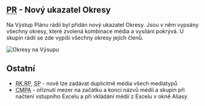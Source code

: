 ﻿---
categories: [fenix]
layout: fenix
---
## <abbr title="Plán rádií">PR</abbr> - Nový ukazatel Okresy
Na Výstup Plánu rádií byl přidán nový ukazatel Okresy. Jsou v něm vypsány všechny okresy, které zvolená kombinace média a vysílání pokrývá. U skupin rádií se zde vypíší všechny okresy jejích členů. 

![Okresy na Výsupu]({{site.url}}/data/okresynavystupu.PNG "Okresy na Výsupu")

## Ostatní
<ul>
<li><abbr title="Reachové křivky">RK</abbr>,<abbr title="Reachové plochy">RP</abbr>, <abbr title="Strategický plán">SP</abbr> - nově lze zadávat duplicitně média všech mediatypů</li>
<li><abbr title="Crossmediální postanalýza">CMPA</abbr> - oříznutí mezer na začátku a konci názvů médií a skupin při načtení vstupního Excelu a při vkládání médií z Excelu v okně Aliasy</li>
</ul>